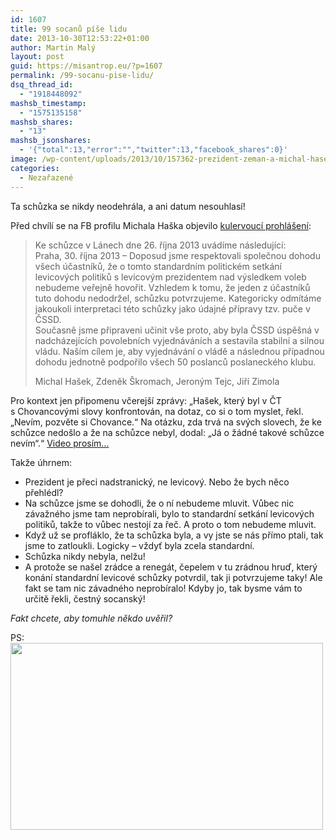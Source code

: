 ```yaml
---
id: 1607
title: 99 socanů píše lidu
date: 2013-10-30T12:53:22+01:00
author: Martin Malý
layout: post
guid: https://misantrop.eu/?p=1607
permalink: /99-socanu-pise-lidu/
dsq_thread_id:
  - "1918448092"
mashsb_timestamp:
  - "1575135158"
mashsb_shares:
  - "13"
mashsb_jsonshares:
  - '{"total":13,"error":"","twitter":13,"facebook_shares":0}'
image: /wp-content/uploads/2013/10/157362-prezident-zeman-a-michal-hasek-cssd-653x367.jpg
categories:
  - Nezařazené
---
```

Ta schůzka se nikdy neodehrála, a ani datum nesouhlasí!

<!--more-->

Před chvílí se na FB profilu Michala Haška objevilo [kulervoucí prohlášení](https://www.facebook.com/michal.hasek.7/posts/10200964265770005):

> Ke schůzce v Lánech dne 26. října 2013 uvádíme následující:  
> Praha, 30. října 2013 &#8211; Doposud jsme respektovali společnou dohodu všech účastníků, že o tomto standardním politickém setkání levicových politiků s levicovým prezidentem nad výsledkem voleb nebudeme veřejně hovořit. Vzhledem k tomu, že jeden z účastníků tuto dohodu nedodržel, schůzku potvrzujeme. Kategoricky odmítáme jakoukoli interpretaci této schůzky jako údajné přípravy tzv. puče v ČSSD.  
> Současně jsme připraveni učinit vše proto, aby byla ČSSD úspěšná v nadcházejících povolebních vyjednáváních a sestavila stabilní a silnou vládu. Naším cílem je, aby vyjednávání o vládě a následnou případnou dohodu jednotně podpořilo všech 50 poslanců poslaneckého klubu.
> 
> Michal Hašek, Zdeněk Škromach, Jeroným Tejc, Jiří Zimola

Pro kontext jen připomenu včerejší zprávy: &#8222;Hašek, který byl v ČT s Chovancovými slovy konfrontován, na dotaz, co si o tom myslet, řekl. „Nevím, pozvěte si Chovance.“ Na otázku, zda trvá na svých slovech, že ke schůzce nedošlo a že na schůzce nebyl, dodal: „Já o žádné takové schůzce nevím“.&#8220; [Video prosím&#8230;](https://www.youtube.com/watch?v=5MoYVx1D-c4)

Takže úhrnem:

  * Prezident je přeci nadstranický, ne levicový. Nebo že bych něco přehlédl?
  * Na schůzce jsme se dohodli, že o ní nebudeme mluvit. Vůbec nic závažného jsme tam neprobírali, bylo to standardní setkání levicových politiků, takže to vůbec nestojí za řeč. A proto o tom nebudeme mluvit.
  * Když už se profláklo, že ta schůzka byla, a vy jste se nás přímo ptali, tak jsme to zatloukli. Logicky &#8211; vždyť byla zcela standardní.
  * Schůzka nikdy nebyla, nelžu!
  * A protože se našel zrádce a renegát, čepelem v tu zrádnou hruď, který konání standardní levicové schůzky potvrdil, tak ji potvrzujeme taky! Ale fakt se tam nic závadného neprobíralo! Kdyby jo, tak bysme vám to určitě řekli, čestný socanský!

_Fakt chcete, aby tomuhle někdo uvěřil?_

PS:  
<a href="https://misantrop.eu/99-socanu-pise-lidu/1381183_10151689193401314_1473027803_n/" rel="attachment wp-att-1611"><img class="aligncenter size-medium wp-image-1611" alt="" src="https://misantrop.eu/wp-content/uploads/2013/10/1381183_10151689193401314_1473027803_n-500x299.jpg" width="500" height="299" srcset="https://misantrop.eu/wp-content/uploads/2013/10/1381183_10151689193401314_1473027803_n-500x299.jpg 500w, https://misantrop.eu/wp-content/uploads/2013/10/1381183_10151689193401314_1473027803_n-200x119.jpg 200w, https://misantrop.eu/wp-content/uploads/2013/10/1381183_10151689193401314_1473027803_n.jpg 960w" sizes="(max-width: 500px) 100vw, 500px" /></a>